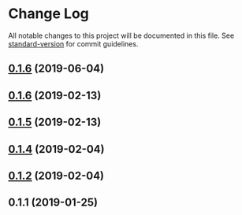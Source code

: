 # Change Log

All notable changes to this project will be documented in this file. See [standard-version](https://github.com/conventional-changelog/standard-version) for commit guidelines.

<a name="0.1.6"></a>
## [0.1.6](https://github.com/dunai-ts/core/compare/v0.1.5...v0.1.6) (2019-06-04)



<a name="0.1.6"></a>
## [0.1.6](https://github.com/dunai-ts/core/compare/v0.1.4...v0.1.6) (2019-02-13)



<a name="0.1.5"></a>
## [0.1.5](https://github.com/dunai-ts/core/compare/v0.1.4...v0.1.5) (2019-02-13)



<a name="0.1.4"></a>
## [0.1.4](https://github.com/dunai-ts/core/compare/v0.1.1...v0.1.4) (2019-02-04)



<a name="0.1.2"></a>
## [0.1.2](https://github.com/dunai-ts/core/compare/v0.1.1...v0.1.2) (2019-02-04)



<a name="0.1.1"></a>
## 0.1.1 (2019-01-25)
